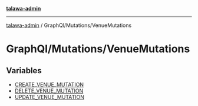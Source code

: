 [**talawa-admin**](../../../README.md)

***

[talawa-admin](../../../modules.md) / GraphQl/Mutations/VenueMutations

# GraphQl/Mutations/VenueMutations

## Variables

- [CREATE\_VENUE\_MUTATION](variables/CREATE_VENUE_MUTATION.md)
- [DELETE\_VENUE\_MUTATION](variables/DELETE_VENUE_MUTATION.md)
- [UPDATE\_VENUE\_MUTATION](variables/UPDATE_VENUE_MUTATION.md)
